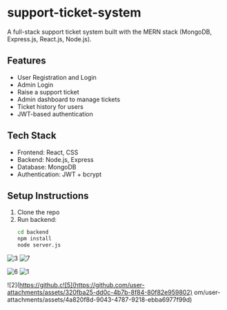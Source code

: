 # support-ticket-system


A full-stack support ticket system built with the MERN stack (MongoDB, Express.js, React.js, Node.js).

## Features

- User Registration and Login
- Admin Login
- Raise a support ticket
- Admin dashboard to manage tickets
- Ticket history for users
- JWT-based authentication

## Tech Stack

- Frontend: React, CSS
- Backend: Node.js, Express
- Database: MongoDB
- Authentication: JWT + bcrypt

##  Setup Instructions

1. Clone the repo
2. Run backend:  
   ```bash
   cd backend  
   npm install  
   node server.js

![3](https://github.com/user-attachments/assets/3cf362a1-f3c5-462d-a0db-7d5d0c46f63c)
![7](https://github.com/user-attachments/assets/966a2d97-c458-4fab-9f9b-e9e1e600149e)

![6](https://github.com/user-attachments/assets/0aca7674-0cb6-468e-a31c-3541f27faa6b)
![1](https://github.com/user-attachments/assets/e0025682-e352-4932-83ef-4f29a1087b24)

![2](https://github.c![5](https://github.com/user-attachments/assets/320fba25-dd0c-4b7b-8f84-80f82e959802)
om/user-attachments/assets/4a820f8d-9043-4787-9218-ebba6977f99d)

